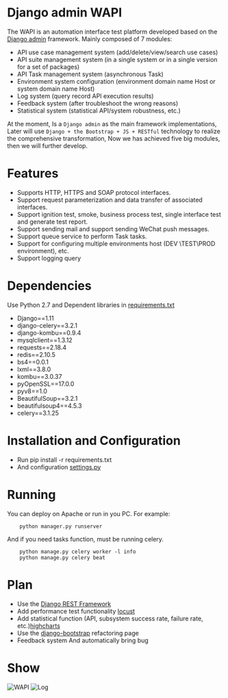 # Django admin WAPI
The WAPI is an automation interface test platform
developed based on the [Django admin](https://docs.djangoproject.com/en/2.0/ref/contrib/admin/) framework.
Mainly composed of 7 modules:

- API use case management system (add/delete/view/search use cases)
- API suite management system (in a single system or in a single version for a set of packages)
- API Task management system (asynchronous Task)
- Environment system configuration (environment domain name Host or system domain name Host)
- Log system (query record API execution results)
- Feedback system (after troubleshoot the wrong reasons)
- Statistical system (statistical API/system robustness, etc.)

At the moment, Is a ` Django admin ` as the main framework implementations,
Later will use ` Django + the Bootstrap + JS + RESTful ` technology to realize the comprehensive transformation,
Now we has achieved five big modules, then we will further develop.

# Features
* Supports HTTP, HTTPS and SOAP protocol interfaces.
* Support request parameterization and data transfer of associated interfaces.
* Support ignition test, smoke, business process test, single interface test and generate test report.
* Support sending mail and support sending WeChat push messages.
* Support queue service to perform Task tasks.
* Support for configuring multiple environments host (DEV \TEST\PROD environment), etc.
* Support logging query

# Dependencies
Use Python 2.7 and
Dependent libraries in [requirements.txt](https://github.com/wangxinglong007/WAPI/blob/master/requirements.txt)
* Django==1.11
* django-celery==3.2.1
* django-kombu==0.9.4
* mysqlclient==1.3.12
* requests==2.18.4
* redis==2.10.5
* bs4==0.0.1
* lxml==3.8.0
* kombu==3.0.37
* pyOpenSSL==17.0.0
* pyv8==1.0
* BeautifulSoup==3.2.1
* beautifulsoup4==4.5.3
* celery==3.1.25

# Installation and Configuration
* Run pip install -r requirements.txt
* And configuration [settings.py](https://github.com/wangxinglong007/WAPI/blob/master/ApiCaseSystem/settings.py)

# Running
You can deploy on Apache or run in you PC. For example:

        python manager.py runserver
And if you need tasks function, must be running celery.

        python manage.py celery worker -l info
        python manage.py celery beat

# Plan
* Use the [Django REST Framework](http://www.django-rest-framework.org/)
* Add performance test functionality [locust](https://docs.locust.io/en/latest/)
* Add statistical function (API, subsystem success rate, failure rate, etc.)[highcharts](https://www.hcharts.cn/demo/highcharts)
* Use the [django-bootstrap](https://github.com/zostera/django-bootstrap4) refactoring page
* Feedback system And automatically bring bug

# Show
![WAPI](https://github.com/wangxinglong007/WAPI/blob/master/PBS_Dynamic/media/introduce_img/wapi.gif)
![Log](https://github.com/wangxinglong007/WAPI/blob/master/PBS_Dynamic/media/introduce_img/log.gif)
